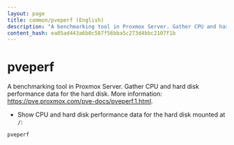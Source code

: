 ```yaml
---
layout: page
title: common/pveperf (English)
description: "A benchmarking tool in Proxmox Server. Gather CPU and hard disk performance data for the hard disk."
content_hash: ea05ad443a6b0c587f56bba5c273d4bbc2107f1b
---
```

# pveperf

A benchmarking tool in Proxmox Server. Gather CPU and hard disk performance data for the hard disk.
More information: <https://pve.proxmox.com/pve-docs/pveperf.1.html>.

- Show CPU and hard disk performance data for the hard disk mounted at `/`:

`pveperf`
